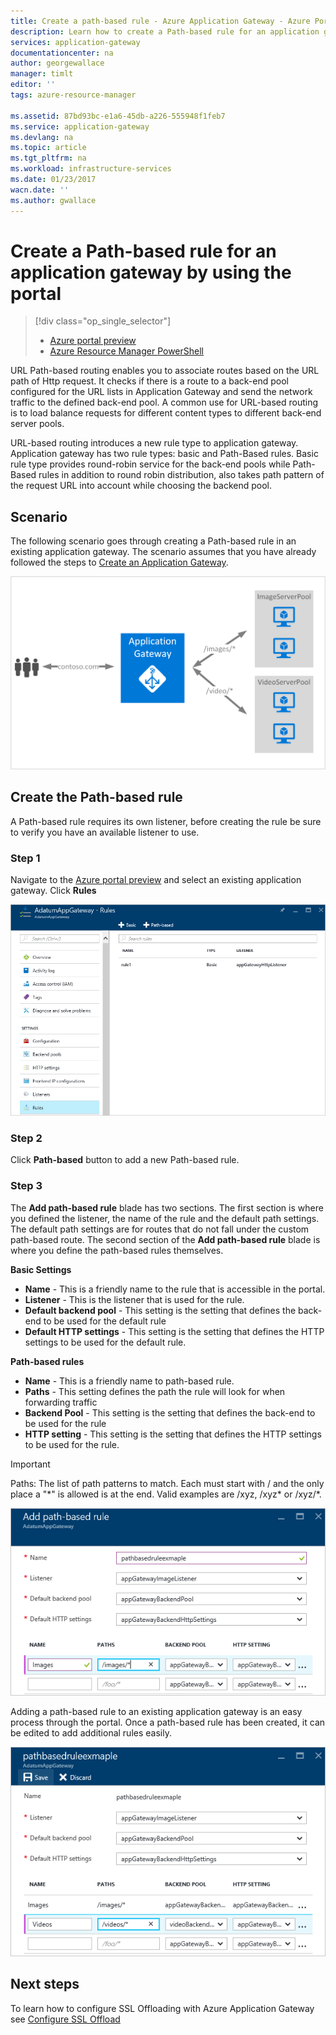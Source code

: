 ```yaml
---
title: Create a path-based rule - Azure Application Gateway - Azure Portal Preview | Azure
description: Learn how to create a Path-based rule for an application gateway by using the portal
services: application-gateway
documentationcenter: na
author: georgewallace
manager: timlt
editor: ''
tags: azure-resource-manager

ms.assetid: 87bd93bc-e1a6-45db-a226-555948f1feb7
ms.service: application-gateway
ms.devlang: na
ms.topic: article
ms.tgt_pltfrm: na
ms.workload: infrastructure-services
ms.date: 01/23/2017
wacn.date: ''
ms.author: gwallace
---
```


# Create a Path-based rule for an application gateway by using the portal
> [!div class="op_single_selector"]
>- [Azure portal preview](./application-gateway-create-url-route-portal.md)
>- [Azure Resource Manager PowerShell](./application-gateway-create-url-route-arm-ps.md)

URL Path-based routing enables you to associate routes based on the URL path of Http request. It checks if there is a route to a back-end pool configured for the URL lists in Application Gateway and send the network traffic to the defined back-end pool. A common use for URL-based routing is to load balance requests for different content types to different back-end server pools.

URL-based routing introduces a new rule type to application gateway. Application gateway has two rule types: basic and Path-Based rules. Basic rule type provides round-robin service for the back-end pools while Path-Based rules in addition to round robin distribution, also takes path pattern of the request URL into account while choosing the backend pool.

## Scenario

The following scenario goes through creating a Path-based rule in an existing application gateway.
The scenario assumes that you have already followed the steps to [Create an Application Gateway](./application-gateway-create-gateway-portal.md).

![url route][scenario]

## <a name="createrule"></a>Create the Path-based rule

A Path-based rule requires its own listener, before creating the rule be sure to verify you have an available listener to use.

### Step 1

Navigate to the [Azure portal preview](http://portal.azure.cn) and select an existing application gateway. Click **Rules**

![Application Gateway overview][1]

### Step 2

Click **Path-based** button to add a new Path-based rule.

### Step 3

The **Add path-based rule** blade has two sections. The first section is where you defined the listener, the name of the rule and the default path settings. The default path settings are for routes that do not fall under the custom path-based route. 
The second section of the **Add path-based rule** blade is where you define the path-based rules themselves.

**Basic Settings**

* **Name** - This is a friendly name to the rule that is accessible in the portal.
* **Listener** - This is the listener that is used for the rule.
* **Default backend pool** - This setting is the setting that defines the back-end to be used for the default rule
* **Default HTTP settings** - This setting is the setting that defines the HTTP settings to be used for the default rule.

**Path-based rules**

* **Name** - This is a friendly name to path-based rule.
* **Paths** - This setting defines the path the rule will look for when forwarding traffic
* **Backend Pool** - This setting is the setting that defines the back-end to be used for the rule
* **HTTP setting** - This setting is the setting that defines the HTTP settings to be used for the rule.

> [!IMPORTANT]
> Paths: The list of path patterns to match. Each must start with / and the only place a "\*" is allowed is at the end. Valid examples are /xyz, /xyz* or /xyz/*.  

![Add path-based rule blade with information filled out][2]

Adding a path-based rule to an existing application gateway is an easy process through the portal. Once a path-based rule has been created, it can be edited to add additional rules easily. 

![adding additional path-based rules][3]

## Next steps

To learn how to configure SSL Offloading with Azure Application Gateway see [Configure SSL Offload](./application-gateway-ssl-portal.md)

[1]: ./media/application-gateway-create-url-route-portal/figure1.png
[2]: ./media/application-gateway-create-url-route-portal/figure2.png
[3]: ./media/application-gateway-create-url-route-portal/figure3.png
[scenario]: ./media/application-gateway-create-url-route-portal/scenario.png